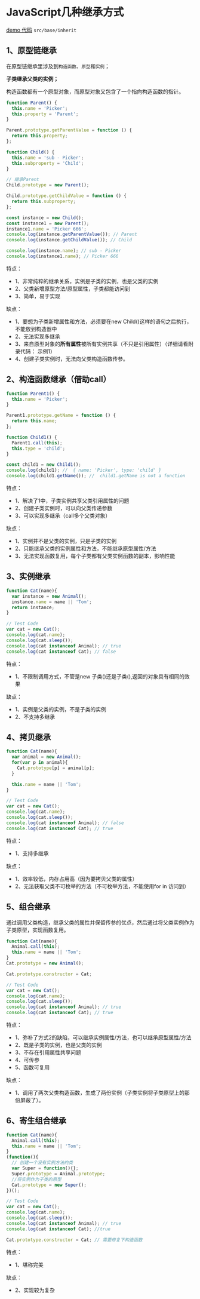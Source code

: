 # JavaScript几种继承方式

[demo 代码](https://github.com/Picker666/blog-example) `src/base/inherit`

## 1、原型链继承

在原型链继承里涉及到`构造函数`、`原型`和`实例`；

**子类继承父类的实例；**

构造函数都有一个原型对象，而原型对象又包含了一个指向构造函数的指针。

```js
function Parent() {
  this.name = 'Picker';
  this.property = 'Parent';
}

Parent.prototype.getParentValue = function () {
  return this.property;
};

function Child() {
  this.name = 'sub - Picker';
  this.subproperty = 'Child';
}

// 继承Parent
Child.prototype = new Parent();

Child.prototype.getChildValue = function () {
  return this.subproperty;
};

const instance = new Child();
const instance1 = new Parent();
instance1.name = 'Picker 666';
console.log(instance.getParentValue()); // Parent
console.log(instance.getChildValue()); // Child

console.log(instance.name); // sub - Picker
console.log(instance1.name); // Picker 666
```

特点：

* 1、非常纯粹的继承关系，实例是子类的实例，也是父类的实例
* 2、父类新增原型方法/原型属性，子类都能访问到
* 3、简单，易于实现

缺点：

* 1、要想为子类新增属性和方法，必须要在new Child()这样的语句之后执行，不能放到构造器中
* 2、无法实现多继承
* 3、来自原型对象的**所有属性**被所有实例共享（不只是引用属性）（详细请看附录代码： 示例1）
* 4、创建子类实例时，无法向父类构造函数传参。

## 2、构造函数继承（借助call）

```js
function Parent1() {
  this.name = 'Picker';
}

Parent1.prototype.getName = function () {
  return this.name;
};

function Child1() {
  Parent1.call(this);
  this.type = 'child';
}

const child1 = new Child1();
console.log(child1); //  { name: 'Picker', type: 'child' }
console.log(child1.getName()); //  child1.getName is not a function
```

特点：

* 1、解决了1中，子类实例共享父类引用属性的问题
* 2、创建子类实例时，可以向父类传递参数
* 3、可以实现多继承（call多个父类对象）

缺点：

* 1、实例并不是父类的实例，只是子类的实例
* 2、只能继承父类的实例属性和方法，不能继承原型属性/方法
* 3、无法实现函数复用，每个子类都有父类实例函数的副本，影响性能

## 3、实例继承

```js
function Cat(name){
  var instance = new Animal();
  instance.name = name || 'Tom';
  return instance;
}

// Test Code
var cat = new Cat();
console.log(cat.name);
console.log(cat.sleep());
console.log(cat instanceof Animal); // true
console.log(cat instanceof Cat); // false
```

特点：

* 1、不限制调用方式，不管是new 子类()还是子类(),返回的对象具有相同的效果

缺点：

* 1、实例是父类的实例，不是子类的实例
* 2、不支持多继承

## 4、拷贝继承

```js
function Cat(name){
  var animal = new Animal();
  for(var p in animal){
    Cat.prototype[p] = animal[p];
  }

  this.name = name || 'Tom';
}

// Test Code
var cat = new Cat();
console.log(cat.name);
console.log(cat.sleep());
console.log(cat instanceof Animal); // false
console.log(cat instanceof Cat); // true
```

特点：

* 1、支持多继承

缺点：

* 1、效率较低，内存占用高（因为要拷贝父类的属性）
* 2、无法获取父类不可枚举的方法（不可枚举方法，不能使用for in 访问到）

## 5、组合继承

通过调用父类构造，继承父类的属性并保留传参的优点，然后通过将父类实例作为子类原型，实现函数复用。

```js
function Cat(name){
  Animal.call(this);
  this.name = name || 'Tom';
}
Cat.prototype = new Animal();

Cat.prototype.constructor = Cat;

// Test Code
var cat = new Cat();
console.log(cat.name);
console.log(cat.sleep());
console.log(cat instanceof Animal); // true
console.log(cat instanceof Cat); // true
```

特点：

* 1、弥补了方式2的缺陷，可以继承实例属性/方法，也可以继承原型属性/方法
* 2、既是子类的实例，也是父类的实例
* 3、不存在引用属性共享问题
* 4、可传参
* 5、函数可复用

缺点：

* 1、调用了两次父类构造函数，生成了两份实例（子类实例将子类原型上的那份屏蔽了）。

## 6、寄生组合继承

```js
function Cat(name){
  Animal.call(this);
  this.name = name || 'Tom';
}
(function(){
  // 创建一个没有实例方法的类
  var Super = function(){};
  Super.prototype = Animal.prototype;
  //将实例作为子类的原型
  Cat.prototype = new Super();
})();

// Test Code
var cat = new Cat();
console.log(cat.name);
console.log(cat.sleep());
console.log(cat instanceof Animal); // true
console.log(cat instanceof Cat); //true

Cat.prototype.constructor = Cat; // 需要修复下构造函数
```

特点：

* 1、堪称完美

缺点：

* 2、实现较为复杂
